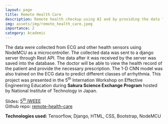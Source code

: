 ```yaml
---
layout: page
title: Remote Health Care
description: Remote health checkup using AI and by providing the data from health sensors to doctor over the Internet.
img: assets/img/remote_health_care.jpeg
importance: 2
category: Academic
---
```


The data were collected from ECG and other health sensors using NodeMCU as a microcontroller. The collected data was sent to a django server through Rest API. The data after it was received by the server was saved into the database. The doctor will be able to view the health record of the patient and provide the necessary prescription. The 1-D CNN model was also trained on the ECG data to predict different classes of arrhythmia. This project was presented in the 5<sup>th</sup> Internation Workshop on Effective Engineering Education during **Sakura Science Exchange Program** hosted by National Institute of Technology in Japan.

Slides: [5<sup>th</sup> IWEEE](/assets/pdf/remote_health_care.pdf)  
Github repo: [remote-health-care](https://github.com/nisheshawale/remote-health-care)

**Technologies used:** Tensorflow, Django, HTML, CSS, Bootstrap, NodeMCU

